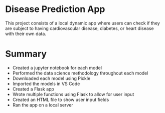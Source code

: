 # Disease Prediction App
This project consists of a local dynamic app where users can check if they are subject to having cardiovascular disease, diabetes, or heart disease with their own data.

# Summary
- Created a jupyter notebook for each model
- Performed the data science methodology throughout each model
- Downloaded each model using Pickle
- Imported the models in VS Code
- Created a Flask app
- Wrote multiple functions using Flask to allow for user input
- Created an HTML file to show user input fields
- Ran the app on a local server
